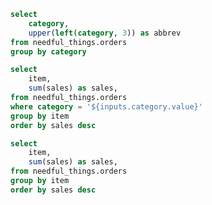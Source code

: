 ```sql categories
select
    category,
    upper(left(category, 3)) as abbrev
from needful_things.orders
group by category
```

```sql items
select
    item,
    sum(sales) as sales,
from needful_things.orders
where category = '${inputs.category.value}'
group by item
order by sales desc
```

<BarChart
    data={items}
    x=item
    y=sales
    yFmt=usd0k
/>

```sql noninterpolated_items
select
    item,
    sum(sales) as sales,
from needful_things.orders
group by item
order by sales desc
```

<BarChart
    data={noninterpolated_items}
    x=item
    y=sales
    yFmt=usd0k
/>

<Accordion>
 
<AccordionItem title='Current vs Prev Week DAU'>
<BarChart
    data={noninterpolated_items}
    x=item
    y=sales
    yFmt=usd0k
/>
</AccordionItem>

</Accordion>

<Dropdown 
    data={categories}
    value=category
    name=category
/>
